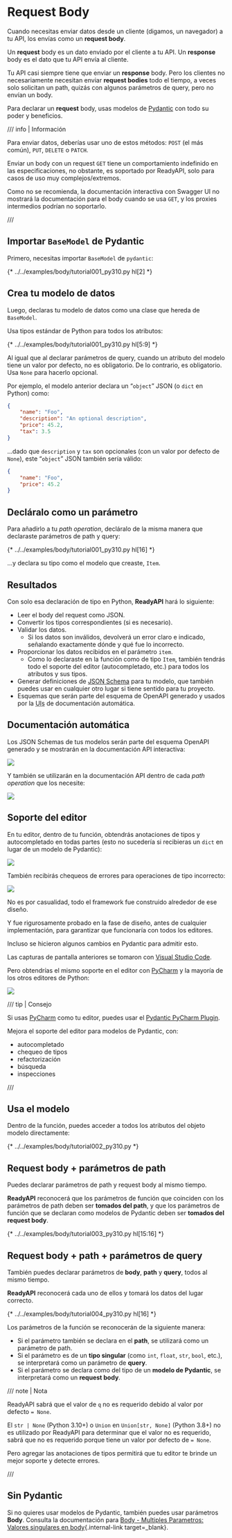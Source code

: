 # Request Body

Cuando necesitas enviar datos desde un cliente (digamos, un navegador) a tu API, los envías como un **request body**.

Un **request** body es un dato enviado por el cliente a tu API. Un **response** body es el dato que tu API envía al cliente.

Tu API casi siempre tiene que enviar un **response** body. Pero los clientes no necesariamente necesitan enviar **request bodies** todo el tiempo, a veces solo solicitan un path, quizás con algunos parámetros de query, pero no envían un body.

Para declarar un **request** body, usas modelos de <a href="https://docs.pydantic.dev/" class="external-link" target="_blank">Pydantic</a> con todo su poder y beneficios.

/// info | Información

Para enviar datos, deberías usar uno de estos métodos: `POST` (el más común), `PUT`, `DELETE` o `PATCH`.

Enviar un body con un request `GET` tiene un comportamiento indefinido en las especificaciones, no obstante, es soportado por ReadyAPI, solo para casos de uso muy complejos/extremos.

Como no se recomienda, la documentación interactiva con Swagger UI no mostrará la documentación para el body cuando se usa `GET`, y los proxies intermedios podrían no soportarlo.

///

## Importar `BaseModel` de Pydantic

Primero, necesitas importar `BaseModel` de `pydantic`:

{* ../../examples/body/tutorial001_py310.py hl[2] *}

## Crea tu modelo de datos

Luego, declaras tu modelo de datos como una clase que hereda de `BaseModel`.

Usa tipos estándar de Python para todos los atributos:

{* ../../examples/body/tutorial001_py310.py hl[5:9] *}

Al igual que al declarar parámetros de query, cuando un atributo del modelo tiene un valor por defecto, no es obligatorio. De lo contrario, es obligatorio. Usa `None` para hacerlo opcional.

Por ejemplo, el modelo anterior declara un “`object`” JSON (o `dict` en Python) como:

```JSON
{
    "name": "Foo",
    "description": "An optional description",
    "price": 45.2,
    "tax": 3.5
}
```

...dado que `description` y `tax` son opcionales (con un valor por defecto de `None`), este “`object`” JSON también sería válido:

```JSON
{
    "name": "Foo",
    "price": 45.2
}
```

## Decláralo como un parámetro

Para añadirlo a tu *path operation*, decláralo de la misma manera que declaraste parámetros de path y query:

{* ../../examples/body/tutorial001_py310.py hl[16] *}

...y declara su tipo como el modelo que creaste, `Item`.

## Resultados

Con solo esa declaración de tipo en Python, **ReadyAPI** hará lo siguiente:

* Leer el body del request como JSON.
* Convertir los tipos correspondientes (si es necesario).
* Validar los datos.
    * Si los datos son inválidos, devolverá un error claro e indicado, señalando exactamente dónde y qué fue lo incorrecto.
* Proporcionar los datos recibidos en el parámetro `item`.
    * Como lo declaraste en la función como de tipo `Item`, también tendrás todo el soporte del editor (autocompletado, etc.) para todos los atributos y sus tipos.
* Generar definiciones de <a href="https://json-schema.org" class="external-link" target="_blank">JSON Schema</a> para tu modelo, que también puedes usar en cualquier otro lugar si tiene sentido para tu proyecto.
* Esquemas que serán parte del esquema de OpenAPI generado y usados por la <abbr title="User Interfaces">UIs</abbr> de documentación automática.

## Documentación automática

Los JSON Schemas de tus modelos serán parte del esquema OpenAPI generado y se mostrarán en la documentación API interactiva:

<img src="/img/tutorial/body/image01.png">

Y también se utilizarán en la documentación API dentro de cada *path operation* que los necesite:

<img src="/img/tutorial/body/image02.png">

## Soporte del editor

En tu editor, dentro de tu función, obtendrás anotaciones de tipos y autocompletado en todas partes (esto no sucedería si recibieras un `dict` en lugar de un modelo de Pydantic):

<img src="/img/tutorial/body/image03.png">

También recibirás chequeos de errores para operaciones de tipo incorrecto:

<img src="/img/tutorial/body/image04.png">

No es por casualidad, todo el framework fue construido alrededor de ese diseño.

Y fue rigurosamente probado en la fase de diseño, antes de cualquier implementación, para garantizar que funcionaría con todos los editores.

Incluso se hicieron algunos cambios en Pydantic para admitir esto.

Las capturas de pantalla anteriores se tomaron con <a href="https://code.visualstudio.com" class="external-link" target="_blank">Visual Studio Code</a>.

Pero obtendrías el mismo soporte en el editor con <a href="https://www.jetbrains.com/pycharm/" class="external-link" target="_blank">PyCharm</a> y la mayoría de los otros editores de Python:

<img src="/img/tutorial/body/image05.png">

/// tip | Consejo

Si usas <a href="https://www.jetbrains.com/pycharm/" class="external-link" target="_blank">PyCharm</a> como tu editor, puedes usar el <a href="https://github.com/koxudaxi/pydantic-pycharm-plugin/" class="external-link" target="_blank">Pydantic PyCharm Plugin</a>.

Mejora el soporte del editor para modelos de Pydantic, con:

* autocompletado
* chequeo de tipos
* refactorización
* búsqueda
* inspecciones

///

## Usa el modelo

Dentro de la función, puedes acceder a todos los atributos del objeto modelo directamente:

{* ../../examples/body/tutorial002_py310.py *}

## Request body + parámetros de path

Puedes declarar parámetros de path y request body al mismo tiempo.

**ReadyAPI** reconocerá que los parámetros de función que coinciden con los parámetros de path deben ser **tomados del path**, y que los parámetros de función que se declaran como modelos de Pydantic deben ser **tomados del request body**.

{* ../../examples/body/tutorial003_py310.py hl[15:16] *}

## Request body + path + parámetros de query

También puedes declarar parámetros de **body**, **path** y **query**, todos al mismo tiempo.

**ReadyAPI** reconocerá cada uno de ellos y tomará los datos del lugar correcto.

{* ../../examples/body/tutorial004_py310.py hl[16] *}

Los parámetros de la función se reconocerán de la siguiente manera:

* Si el parámetro también se declara en el **path**, se utilizará como un parámetro de path.
* Si el parámetro es de un **tipo singular** (como `int`, `float`, `str`, `bool`, etc.), se interpretará como un parámetro de **query**.
* Si el parámetro se declara como del tipo de un **modelo de Pydantic**, se interpretará como un **request body**.

/// note | Nota

ReadyAPI sabrá que el valor de `q` no es requerido debido al valor por defecto `= None`.

El `str | None` (Python 3.10+) o `Union` en `Union[str, None]` (Python 3.8+) no es utilizado por ReadyAPI para determinar que el valor no es requerido, sabrá que no es requerido porque tiene un valor por defecto de `= None`.

Pero agregar las anotaciones de tipos permitirá que tu editor te brinde un mejor soporte y detecte errores.

///

## Sin Pydantic

Si no quieres usar modelos de Pydantic, también puedes usar parámetros **Body**. Consulta la documentación para [Body - Multiples Parametros: Valores singulares en body](body-multiple-params.md#singular-values-in-body){.internal-link target=_blank}.
